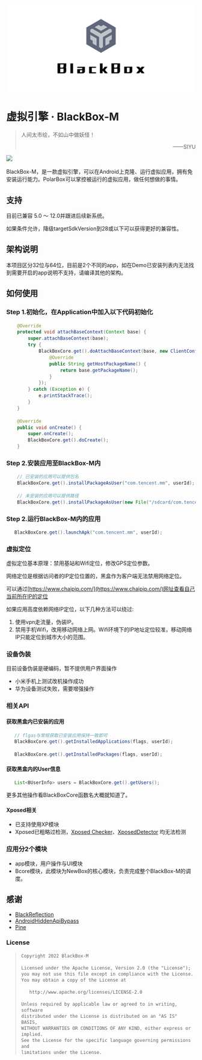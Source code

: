 ![xx](assets/banner.png)

# 虚拟引擎 · BlackBox-M
> 人间太市绘，不如山中做妖怪！
>
> <p align="right">——SIYU</p>

![](https://img.shields.io/badge/language-java-brightgreen.svg)

BlackBox-M，是一款虚拟引擎，可以在Android上克隆、运行虚拟应用，拥有免安装运行能力。PolarBox可以掌控被运行的虚拟应用，做任何想做的事情。

## 支持
目前已兼容 5.0 ～ 12.0并跟进后续新系统。

如果条件允许，降级targetSdkVersion到28或以下可以获得更好的兼容性。

## 架构说明
本项目区分32位与64位，目前是2个不同的app，如在Demo已安装列表内无法找到需要开启的app说明不支持，请编译其他的架构。

## 如何使用
### Step 1.初始化，在Application中加入以下代码初始化

```java
    @Override
    protected void attachBaseContext(Context base) {
        super.attachBaseContext(base);
        try {
            BlackBoxCore.get().doAttachBaseContext(base, new ClientConfiguration() {
                @Override
                public String getHostPackageName() {
                    return base.getPackageName();
                }
            });
        } catch (Exception e) {
            e.printStackTrace();
        }
    }

    @Override
    public void onCreate() {
        super.onCreate();
        BlackBoxCore.get().doCreate();
    }
```

### Step 2.安装应用至BlackBox-M内
```java
    // 已安装的应用可以提供包名
    BlackBoxCore.get().installPackageAsUser("com.tencent.mm", userId);
    
    // 未安装的应用可以提供路径
    BlackBoxCore.get().installPackageAsUser(new File("/sdcard/com.tencent.mm.apk"), userId);
```

### Step 2.运行BlackBox-M内的应用
```java
   BlackBoxCore.get().launchApk("com.tencent.mm", userId);
```


### 虚拟定位
虚拟定位基本原理：禁用基站和Wifi定位，修改GPS定位参数。

网络定位是根据访问者的IP定位位置的，黑盒作为客户端无法禁用网络定位。

可以通过[https://www.chaipip.com/](https://www.chaipip.com/)网址查看自己当前所在IP的定位

如果应用高度依赖网络IP定位，以下几种方法可以绕过:

1. 使用vpn走流量，伪装IP。
2. 禁用手机Wifi，改用移动网络上网。Wifi环境下的IP地址定位较准，移动网络IP只能定位到城市大小的范围。

### 设备伪装
目前设备伪装是硬编码，暂不提供用户界面操作

* 小米手机上测试改机操作成功
* 华为设备测试失败，需要增强操作


### 相关API
#### 获取黑盒内已安装的应用
```java
   // flgas与常规获取已安装应用保持一致即可
   BlackBoxCore.get().getInstalledApplications(flags, userId);
   
   BlackBoxCore.get().getInstalledPackages(flags, userId);
```

#### 获取黑盒内的User信息
```java
   List<BUserInfo> users = BlackBoxCore.get().getUsers();
```
更多其他操作看BlackBoxCore函数名大概就知道了。


#### Xposed相关
- 已支持使用XP模块
- Xposed已粗略过检测，[Xposed Checker](https://www.coolapk.com/apk/190247)、[XposedDetector](https://github.com/vvb2060/XposedDetector) 均无法检测


### 应用分2个模块
- app模块，用户操作与UI模块
- Bcore模块，此模块为NewBox的核心模块，负责完成整个BlackBox-M的调度。


## 感谢
- [BlackReflection](https://github.com/CodingGay/BlackReflection)
- [AndroidHiddenApiBypass](https://github.com/LSPosed/AndroidHiddenApiBypass)
- [Pine](https://github.com/canyie/pine)

### License

> ```
> Copyright 2022 BlackBox-M
>
> Licensed under the Apache License, Version 2.0 (the "License");
> you may not use this file except in compliance with the License.
> You may obtain a copy of the License at
>
>    http://www.apache.org/licenses/LICENSE-2.0
>
> Unless required by applicable law or agreed to in writing, software
> distributed under the License is distributed on an "AS IS" BASIS,
> WITHOUT WARRANTIES OR CONDITIONS OF ANY KIND, either express or implied.
> See the License for the specific language governing permissions and
> limitations under the License.
> ```
